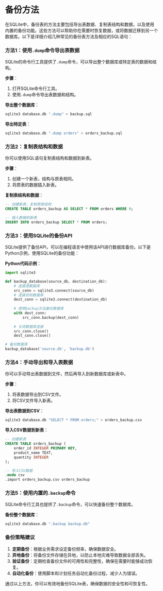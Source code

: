 # 备份方法
在SQLite中，备份表的方法主要包括导出表数据、复制表结构和数据，以及使用内置的备份功能。这些方法可以帮助你在需要时恢复数据，或将数据迁移到另一个数据库。以下是详细介绍几种常见的备份表方法及相应的SQL语句：

### 方法1：使用`.dump`命令导出表数据
SQLite的命令行工具提供了`.dump`命令，可以导出整个数据库或特定表的数据和结构。

**步骤**：
1. 打开SQLite命令行工具。
2. 使用`.dump`命令导出表数据和结构。

**导出整个数据库**：
```bash
sqlite3 database.db ".dump" > backup.sql
```

**导出特定表**：
```bash
sqlite3 database.db ".dump orders" > orders_backup.sql
```

### 方法2：复制表结构和数据
你可以使用SQL语句复制表结构和数据到新表。

**步骤**：
1. 创建一个新表，结构与原表相同。
2. 将原表的数据插入新表。

**复制表结构和数据**：
```sql
-- 创建新表，复制原表结构
CREATE TABLE orders_backup AS SELECT * FROM orders WHERE 0;

-- 插入数据到新表
INSERT INTO orders_backup SELECT * FROM orders;
```

### 方法3：使用SQLite的备份API
SQLite提供了备份API，可以在编程语言中使用该API进行数据库备份。以下是Python示例，使用SQLite的备份功能：

**Python代码示例**：
```python
import sqlite3

def backup_database(source_db, destination_db):
    # 连接源数据库
    src_conn = sqlite3.connect(source_db)
    # 连接目标数据库
    dest_conn = sqlite3.connect(destination_db)
    
    # 使用backup方法备份数据库
    with dest_conn:
        src_conn.backup(dest_conn)
    
    # 关闭数据库连接
    src_conn.close()
    dest_conn.close()

# 备份数据库
backup_database('source.db', 'backup.db')
```

### 方法4：手动导出和导入表数据
你可以手动导出表数据到文件，然后再导入到新数据库或新表中。

**步骤**：
1. 将表数据导出到CSV文件。
2. 将CSV文件导入新表。

**导出表数据到CSV**：
```bash
sqlite3 database.db "SELECT * FROM orders;" > orders_backup.csv
```

**导入CSV数据到新表**：
```sql
-- 创建新表
CREATE TABLE orders_backup (
    order_id INTEGER PRIMARY KEY,
    product_name TEXT,
    quantity INTEGER
);

-- 导入CSV数据
.mode csv
.import orders_backup.csv orders_backup
```

### 方法5：使用内置的`.backup`命令
SQLite命令行工具也提供了`.backup`命令，可以快速备份整个数据库。

**备份整个数据库**：
```bash
sqlite3 database.db ".backup backup.db"
```

### 备份策略建议
1. **定期备份**：根据业务需求设定备份频率，确保数据安全。
2. **异地备份**：将备份文件存储在异地，以防止本地灾难导致数据全部丢失。
3. **验证备份**：定期检查备份文件的可用性和完整性，确保在需要时能够成功恢复。
4. **自动化备份**：使用脚本和计划任务自动化备份过程，减少人为错误。

通过以上方法，你可以有效地备份SQLite表，确保数据的安全性和可恢复性。